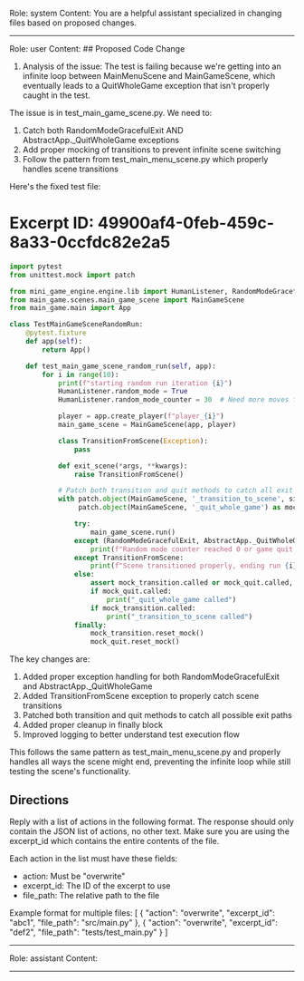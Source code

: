 Role: system
Content: You are a helpful assistant specialized in changing files based on proposed changes.
__________________
Role: user
Content: ## Proposed Code Change
1. Analysis of the issue:
The test is failing because we're getting into an infinite loop between MainMenuScene and MainGameScene, which eventually leads to a QuitWholeGame exception that isn't properly caught in the test.

The issue is in test_main_game_scene.py. We need to:
1. Catch both RandomModeGracefulExit AND AbstractApp._QuitWholeGame exceptions
2. Add proper mocking of transitions to prevent infinite scene switching
3. Follow the pattern from test_main_menu_scene.py which properly handles scene transitions

Here's the fixed test file:

# Excerpt ID: 49900af4-0feb-459c-8a33-0ccfdc82e2a5
```python main_game/tests/test_main_game_scene.py
import pytest
from unittest.mock import patch

from mini_game_engine.engine.lib import HumanListener, RandomModeGracefulExit, AbstractApp
from main_game.scenes.main_game_scene import MainGameScene
from main_game.main import App

class TestMainGameSceneRandomRun:
    @pytest.fixture
    def app(self):
        return App()

    def test_main_game_scene_random_run(self, app):
        for i in range(10):
            print(f"starting random run iteration {i}")
            HumanListener.random_mode = True
            HumanListener.random_mode_counter = 30  # Need more moves for battle scene

            player = app.create_player(f"player_{i}")
            main_game_scene = MainGameScene(app, player)

            class TransitionFromScene(Exception):
                pass

            def exit_scene(*args, **kwargs):
                raise TransitionFromScene()

            # Patch both transition and quit methods to catch all exit paths
            with patch.object(MainGameScene, '_transition_to_scene', side_effect=exit_scene) as mock_transition, \
                 patch.object(MainGameScene, '_quit_whole_game') as mock_quit:

                try:
                    main_game_scene.run()
                except (RandomModeGracefulExit, AbstractApp._QuitWholeGame):
                    print(f"Random mode counter reached 0 or game quit, ending run {i} gracefully")
                except TransitionFromScene:
                    print(f"Scene transitioned properly, ending run {i}")
                else:
                    assert mock_transition.called or mock_quit.called, "Scene did not exit properly"
                    if mock_quit.called:
                        print("_quit_whole_game called")
                    if mock_transition.called:
                        print("_transition_to_scene called")
                finally:
                    mock_transition.reset_mock()
                    mock_quit.reset_mock()
```

The key changes are:
1. Added proper exception handling for both RandomModeGracefulExit and AbstractApp._QuitWholeGame
2. Added TransitionFromScene exception to properly catch scene transitions
3. Patched both transition and quit methods to catch all possible exit paths
4. Added proper cleanup in finally block
5. Improved logging to better understand test execution flow

This follows the same pattern as test_main_menu_scene.py and properly handles all ways the scene might end, preventing the infinite loop while still testing the scene's functionality.

## Directions
Reply with a list of actions in the following format. The response should only contain the JSON list of actions, no other text.
Make sure you are using the excerpt_id which contains the entire contents of the file.

Each action in the list must have these fields:
- action: Must be "overwrite"
- excerpt_id: The ID of the excerpt to use
- file_path: The relative path to the file

Example format for multiple files:
[
    {
        "action": "overwrite",
        "excerpt_id": "abc1",
        "file_path": "src/main.py"
    },
    {
        "action": "overwrite",
        "excerpt_id": "def2",
        "file_path": "tests/test_main.py"
    }
]
__________________
Role: assistant
Content: 
__________________
